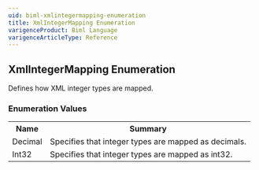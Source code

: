 ```yaml
---
uid: biml-xmlintegermapping-enumeration
title: XmlIntegerMapping Enumeration
varigenceProduct: Biml Language
varigenceArticleType: Reference
---
```


## XmlIntegerMapping Enumeration<div class="LanguageSummary"><div class ="SummaryItem">Defines how XML integer types are mapped.</div></div><div class="EnumValueGroup">### Enumeration Values<table id="EnumValue" class="MemberList"><tbody><tr><th class="MemberNameColumnHeader">Name</th><th class="MemberSummaryColumnHeader">Summary</th></tr><tr class="cd0"><td class="MemberName">Decimal</td><td class="MemberSummary"><div class ="SummaryItem">Specifies that integer types are mapped as decimals.</div> </td></tr><tr class="cd1"><td class="MemberName">Int32</td><td class="MemberSummary"><div class ="SummaryItem">Specifies that integer types are mapped as int32.</div> </td></tr></tbody></table></div>